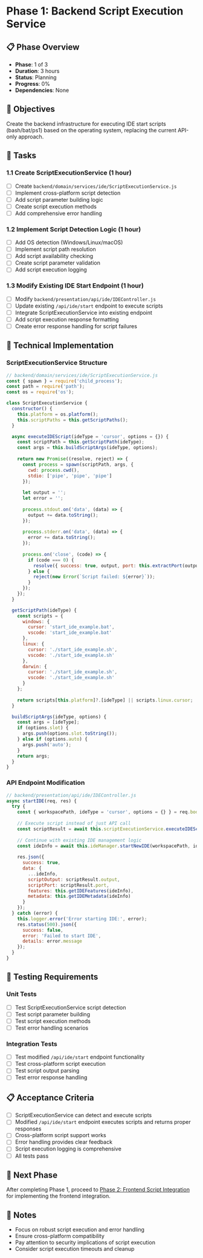 # Phase 1: Backend Script Execution Service

## 📋 Phase Overview
- **Phase**: 1 of 3
- **Duration**: 3 hours
- **Status**: Planning
- **Progress**: 0%
- **Dependencies**: None

## 🎯 Objectives
Create the backend infrastructure for executing IDE start scripts (bash/bat/ps1) based on the operating system, replacing the current API-only approach.

## 📝 Tasks

### 1.1 Create ScriptExecutionService (1 hour)
- [ ] Create `backend/domain/services/ide/ScriptExecutionService.js`
- [ ] Implement cross-platform script detection
- [ ] Add script parameter building logic
- [ ] Create script execution methods
- [ ] Add comprehensive error handling

### 1.2 Implement Script Detection Logic (1 hour)
- [ ] Add OS detection (Windows/Linux/macOS)
- [ ] Implement script path resolution
- [ ] Add script availability checking
- [ ] Create script parameter validation
- [ ] Add script execution logging

### 1.3 Modify Existing IDE Start Endpoint (1 hour)
- [ ] Modify `backend/presentation/api/ide/IDEController.js`
- [ ] Update existing `/api/ide/start` endpoint to execute scripts
- [ ] Integrate ScriptExecutionService into existing endpoint
- [ ] Add script execution response formatting
- [ ] Create error response handling for script failures

## 🔧 Technical Implementation

### ScriptExecutionService Structure
```javascript
// backend/domain/services/ide/ScriptExecutionService.js
const { spawn } = require('child_process');
const path = require('path');
const os = require('os');

class ScriptExecutionService {
  constructor() {
    this.platform = os.platform();
    this.scriptPaths = this.getScriptPaths();
  }

  async executeIDEScript(ideType = 'cursor', options = {}) {
    const scriptPath = this.getScriptPath(ideType);
    const args = this.buildScriptArgs(ideType, options);
    
    return new Promise((resolve, reject) => {
      const process = spawn(scriptPath, args, {
        cwd: process.cwd(),
        stdio: ['pipe', 'pipe', 'pipe']
      });
      
      let output = '';
      let error = '';
      
      process.stdout.on('data', (data) => {
        output += data.toString();
      });
      
      process.stderr.on('data', (data) => {
        error += data.toString();
      });
      
      process.on('close', (code) => {
        if (code === 0) {
          resolve({ success: true, output, port: this.extractPort(output) });
        } else {
          reject(new Error(`Script failed: ${error}`));
        }
      });
    });
  }

  getScriptPath(ideType) {
    const scripts = {
      windows: {
        cursor: 'start_ide_example.bat',
        vscode: 'start_ide_example.bat'
      },
      linux: {
        cursor: './start_ide_example.sh',
        vscode: './start_ide_example.sh'
      },
      darwin: {
        cursor: './start_ide_example.sh',
        vscode: './start_ide_example.sh'
      }
    };
    
    return scripts[this.platform]?.[ideType] || scripts.linux.cursor;
  }

  buildScriptArgs(ideType, options) {
    const args = [ideType];
    if (options.slot) {
      args.push(options.slot.toString());
    } else if (options.auto) {
      args.push('auto');
    }
    return args;
  }
}
```

### API Endpoint Modification
```javascript
// backend/presentation/api/ide/IDEController.js
async startIDE(req, res) {
  try {
    const { workspacePath, ideType = 'cursor', options = {} } = req.body;
    
    // Execute script instead of just API call
    const scriptResult = await this.scriptExecutionService.executeIDEScript(ideType, options);
    
    // Continue with existing IDE management logic
    const ideInfo = await this.ideManager.startNewIDE(workspacePath, ideType, options);
    
    res.json({
      success: true,
      data: {
        ...ideInfo,
        scriptOutput: scriptResult.output,
        scriptPort: scriptResult.port,
        features: this.getIDEFeatures(ideInfo),
        metadata: this.getIDEMetadata(ideInfo)
      }
    });
  } catch (error) {
    this.logger.error('Error starting IDE:', error);
    res.status(500).json({
      success: false,
      error: 'Failed to start IDE',
      details: error.message
    });
  }
}
```

## 🧪 Testing Requirements

### Unit Tests
- [ ] Test ScriptExecutionService script detection
- [ ] Test script parameter building
- [ ] Test script execution methods
- [ ] Test error handling scenarios

### Integration Tests
- [ ] Test modified `/api/ide/start` endpoint functionality
- [ ] Test cross-platform script execution
- [ ] Test script output parsing
- [ ] Test error response handling

## 📋 Acceptance Criteria
- [ ] ScriptExecutionService can detect and execute scripts
- [ ] Modified `/api/ide/start` endpoint executes scripts and returns proper responses
- [ ] Cross-platform script support works
- [ ] Error handling provides clear feedback
- [ ] Script execution logging is comprehensive
- [ ] All tests pass

## 🚀 Next Phase
After completing Phase 1, proceed to [Phase 2: Frontend Script Integration](./status-badge-ui-improvements-phase-2.md) for implementing the frontend integration.

## 📝 Notes
- Focus on robust script execution and error handling
- Ensure cross-platform compatibility
- Pay attention to security implications of script execution
- Consider script execution timeouts and cleanup
